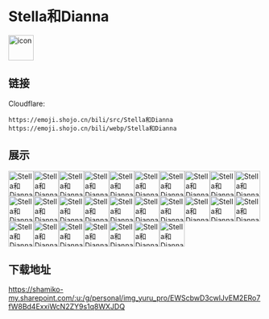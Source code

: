 # Stella和Dianna
<img src="https://emoji.shojo.cn/bili/src/Stella和Dianna/icon.png" width="50" height="50" alt="icon">

## 链接
Cloudflare:
```
https://emoji.shojo.cn/bili/src/Stella和Dianna
https://emoji.shojo.cn/bili/webp/Stella和Dianna
```
## 展示
<img src="https://emoji.shojo.cn/bili/src/Stella和Dianna/Stella和Dianna-震惊.png" width="50" height="50" alt="Stella和Dianna-震惊"><img src="https://emoji.shojo.cn/bili/src/Stella和Dianna/Stella和Dianna-花痴脸.png" width="50" height="50" alt="Stella和Dianna-花痴脸"><img src="https://emoji.shojo.cn/bili/src/Stella和Dianna/Stella和Dianna-撒花.png" width="50" height="50" alt="Stella和Dianna-撒花"><img src="https://emoji.shojo.cn/bili/src/Stella和Dianna/Stella和Dianna-微笑.png" width="50" height="50" alt="Stella和Dianna-微笑"><img src="https://emoji.shojo.cn/bili/src/Stella和Dianna/Stella和Dianna-生气.png" width="50" height="50" alt="Stella和Dianna-生气"><img src="https://emoji.shojo.cn/bili/src/Stella和Dianna/Stella和Dianna-哈哈哈.png" width="50" height="50" alt="Stella和Dianna-哈哈哈"><img src="https://emoji.shojo.cn/bili/src/Stella和Dianna/Stella和Dianna-没钱.png" width="50" height="50" alt="Stella和Dianna-没钱"><img src="https://emoji.shojo.cn/bili/src/Stella和Dianna/Stella和Dianna-喜欢.png" width="50" height="50" alt="Stella和Dianna-喜欢"><img src="https://emoji.shojo.cn/bili/src/Stella和Dianna/Stella和Dianna-扶墙.png" width="50" height="50" alt="Stella和Dianna-扶墙"><img src="https://emoji.shojo.cn/bili/src/Stella和Dianna/Stella和Dianna-赞.png" width="50" height="50" alt="Stella和Dianna-赞"><img src="https://emoji.shojo.cn/bili/src/Stella和Dianna/Stella和Dianna-脸红.png" width="50" height="50" alt="Stella和Dianna-脸红"><img src="https://emoji.shojo.cn/bili/src/Stella和Dianna/Stella和Dianna-问号.png" width="50" height="50" alt="Stella和Dianna-问号"><img src="https://emoji.shojo.cn/bili/src/Stella和Dianna/Stella和Dianna-emmm.png" width="50" height="50" alt="Stella和Dianna-emmm"><img src="https://emoji.shojo.cn/bili/src/Stella和Dianna/Stella和Dianna-OKAY.png" width="50" height="50" alt="Stella和Dianna-OKAY"><img src="https://emoji.shojo.cn/bili/src/Stella和Dianna/Stella和Dianna-暗中观察.png" width="50" height="50" alt="Stella和Dianna-暗中观察"><img src="https://emoji.shojo.cn/bili/src/Stella和Dianna/Stella和Dianna-给你心心.png" width="50" height="50" alt="Stella和Dianna-给你心心"><img src="https://emoji.shojo.cn/bili/src/Stella和Dianna/Stella和Dianna-仙女棒.png" width="50" height="50" alt="Stella和Dianna-仙女棒"><img src="https://emoji.shojo.cn/bili/src/Stella和Dianna/Stella和Dianna-冲呀.png" width="50" height="50" alt="Stella和Dianna-冲呀"><img src="https://emoji.shojo.cn/bili/src/Stella和Dianna/Stella和Dianna-爱心+1.png" width="50" height="50" alt="Stella和Dianna-爱心+1"><img src="https://emoji.shojo.cn/bili/src/Stella和Dianna/Stella和Dianna-心碎.png" width="50" height="50" alt="Stella和Dianna-心碎"><img src="https://emoji.shojo.cn/bili/src/Stella和Dianna/Stella和Dianna-石化.png" width="50" height="50" alt="Stella和Dianna-石化"><img src="https://emoji.shojo.cn/bili/src/Stella和Dianna/Stella和Dianna-耶.png" width="50" height="50" alt="Stella和Dianna-耶"><img src="https://emoji.shojo.cn/bili/src/Stella和Dianna/Stella和Dianna-帅.png" width="50" height="50" alt="Stella和Dianna-帅"><img src="https://emoji.shojo.cn/bili/src/Stella和Dianna/Stella和Dianna-什么？！.png" width="50" height="50" alt="Stella和Dianna-什么？！"><img src="https://emoji.shojo.cn/bili/src/Stella和Dianna/Stella和Dianna-绝望.png" width="50" height="50" alt="Stella和Dianna-绝望"><img src="https://emoji.shojo.cn/bili/src/Stella和Dianna/Stella和Dianna-酷.png" width="50" height="50" alt="Stella和Dianna-酷"><img src="https://emoji.shojo.cn/bili/src/Stella和Dianna/Stella和Dianna-学习.png" width="50" height="50" alt="Stella和Dianna-学习">

## 下载地址

https://shamiko-my.sharepoint.com/:u:/g/personal/img_yuru_pro/EWScbwD3cwlJvEM2ERo7fW8Bd4ExxiWcN2ZY9s1q8WXJDQ